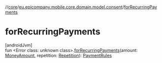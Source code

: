 //[core](../../index.md)/[eu.epicompany.mobile.core.domain.model.consent](index.md)/[forRecurringPayments](for-recurring-payments.md)

# forRecurringPayments

[androidJvm]\
fun &lt;Error class: unknown class&gt;.[forRecurringPayments](for-recurring-payments.md)(amount: [MoneyAmount](../eu.epicompany.mobile.core.domain.model/-money-amount/index.md), repetition: [Repetition](-repetition/index.md)): [PaymentRules](-payment-rules/index.md)
